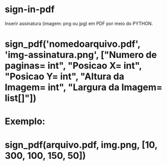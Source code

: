 # sign-in-pdf
Inserir assinatura (imagem: png ou jpg) em PDF por meio do PYTHON.

 #   sign_pdf('nomedoarquivo.pdf', 'img-assinatura.png', ["Numero de paginas= int", "Posicao X= int", "Posicao Y= int", "Altura da Imagem= int", "Largura da Imagem= list[]"])
 #   Exemplo:
 #   sign_pdf(arquivo.pdf, img.png, [10, 300, 100, 150, 50])
